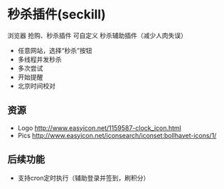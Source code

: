 # 秒杀插件(seckill)

浏览器 抢购、秒杀插件 可自定义 秒杀辅助插件（减少人肉失误）

* 任意网站，选择“秒杀”按钮
* 多线程并发秒杀
* 多次尝试
* 开始提醒
* 北京时间校对

## 资源

- Logo	http://www.easyicon.net/1159587-clock_icon.html
- Pics  http://www.easyicon.net/iconsearch/iconset:bollhavet-icons/1/


## 后续功能
* 支持cron定时执行（辅助登录并签到，刷积分）
